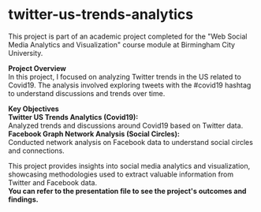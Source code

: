 # twitter-us-trends-analytics
This project is part of an academic project completed for the "Web Social Media Analytics and Visualization" course module at Birmingham City University.

**Project Overview** <br>
In this project, I focused on analyzing Twitter trends in the US related to Covid19. The analysis involved exploring tweets with the #covid19 hashtag to understand discussions and trends over time.

**Key Objectives** <br>
**Twitter US Trends Analytics (Covid19):** <br>
Analyzed trends and discussions around Covid19 based on Twitter data.
 <br>
**Facebook Graph Network Analysis (Social Circles):** <br>
Conducted network analysis on Facebook data to understand social circles and connections.

This project provides insights into social media analytics and visualization, showcasing methodologies used to extract valuable information from Twitter and Facebook data.
<br>
**You can refer to the presentation file to see the project's outcomes and findings.**
